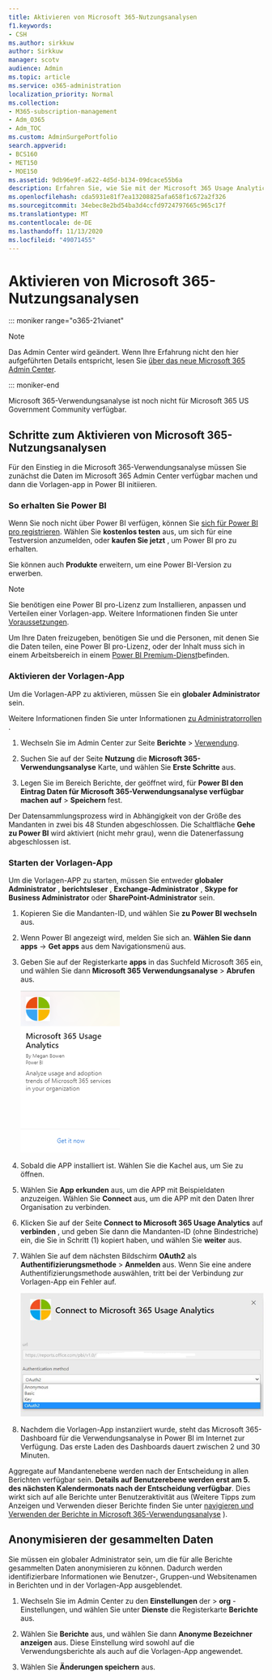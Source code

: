 ```yaml
---
title: Aktivieren von Microsoft 365-Nutzungsanalysen
f1.keywords:
- CSH
ms.author: sirkkuw
author: Sirkkuw
manager: scotv
audience: Admin
ms.topic: article
ms.service: o365-administration
localization_priority: Normal
ms.collection:
- M365-subscription-management
- Adm_O365
- Adm_TOC
ms.custom: AdminSurgePortfolio
search.appverid:
- BCS160
- MET150
- MOE150
ms.assetid: 9db96e9f-a622-4d5d-b134-09dcace55b6a
description: Erfahren Sie, wie Sie mit der Microsoft 365 Usage Analytics-Vorlagen-app in Power BI mit dem Sammeln von Daten für Ihren Mandanten beginnen.
ms.openlocfilehash: cda5931e81f7ea13208825afa658f1c672a2f326
ms.sourcegitcommit: 34ebec8e2bd54ba3d4ccfd9724797665c965c17f
ms.translationtype: MT
ms.contentlocale: de-DE
ms.lasthandoff: 11/13/2020
ms.locfileid: "49071455"
---
```

# <a name="enable-microsoft-365-usage-analytics"></a>Aktivieren von Microsoft 365-Nutzungsanalysen

::: moniker range="o365-21vianet"

> [!NOTE]
> Das Admin Center wird geändert. Wenn Ihre Erfahrung nicht den hier aufgeführten Details entspricht, lesen Sie [über das neue Microsoft 365 Admin Center](https://docs.microsoft.com/microsoft-365/admin/microsoft-365-admin-center-preview?view=o365-21vianet).

::: moniker-end

Microsoft 365-Verwendungsanalyse ist noch nicht für Microsoft 365 US Government Community verfügbar.
  
## <a name="steps-to-enable-microsoft-365-usage-analytics"></a>Schritte zum Aktivieren von Microsoft 365-Nutzungsanalysen

Für den Einstieg in die Microsoft 365-Verwendungsanalyse müssen Sie zunächst die Daten im Microsoft 365 Admin Center verfügbar machen und dann die Vorlagen-app in Power BI initiieren.
  
### <a name="get-power-bi"></a>So erhalten Sie Power BI

Wenn Sie noch nicht über Power BI verfügen, können Sie [sich für Power BI pro registrieren](https://go.microsoft.com/fwlink/p/?linkid=845347). Wählen Sie **kostenlos testen** aus, um sich für eine Testversion anzumelden, oder **kaufen Sie jetzt** , um Power BI pro zu erhalten.
  
  
Sie können auch **Produkte** erweitern, um eine Power BI-Version zu erwerben. 

> [!NOTE]
> Sie benötigen eine Power BI pro-Lizenz zum Installieren, anpassen und Verteilen einer Vorlagen-app. Weitere Informationen finden Sie unter [Voraussetzungen](https://docs.microsoft.com/power-bi/service-template-apps-install-distribute?source=docs#prerequisites).

Um Ihre Daten freizugeben, benötigen Sie und die Personen, mit denen Sie die Daten teilen, eine Power BI pro-Lizenz, oder der Inhalt muss sich in einem Arbeitsbereich in einem [Power BI Premium-Dienst](https://docs.microsoft.com/power-bi/service-premium-what-is)befinden. 
  
### <a name="enable-the-template-app"></a>Aktivieren der Vorlagen-App

Um die Vorlagen-APP zu aktivieren, müssen Sie ein **globaler Administrator** sein.
  
Weitere Informationen finden Sie unter Informationen [zu Administratorrollen](../add-users/about-admin-roles.md) . 
  
1. Wechseln Sie im Admin Center zur Seite **Berichte** \> <a href="https://go.microsoft.com/fwlink/p/?linkid=2074756" target="_blank">Verwendung</a>. 
    
2. Suchen Sie auf der Seite **Nutzung** die **Microsoft 365-Verwendungsanalyse** Karte, und wählen Sie **Erste Schritte** aus.
    
3. Legen Sie im Bereich Berichte, der geöffnet wird, für **Power BI den Eintrag Daten für Microsoft 365-Verwendungsanalyse verfügbar machen** **auf** \> **Speichern** fest. 
  
Der Datensammlungsprozess wird in Abhängigkeit von der Größe des Mandanten in zwei bis 48 Stunden abgeschlossen. Die Schaltfläche **Gehe zu Power BI** wird aktiviert (nicht mehr grau), wenn die Datenerfassung abgeschlossen ist. 
    
### <a name="start-the-template-app"></a>Starten der Vorlagen-App

Um die Vorlagen-APP zu starten, müssen Sie entweder **globaler Administrator** , **berichtsleser** , **Exchange-Administrator** , **Skype for Business Administrator** oder **SharePoint-Administrator** sein. 
  
1. Kopieren Sie die Mandanten-ID, und wählen Sie **zu Power BI wechseln** aus.
    
2.  Wenn Power BI angezeigt wird, melden Sie sich an. **Wählen Sie dann apps** -> **Get apps** aus dem Navigationsmenü aus.    
  
3. Geben Sie auf der Registerkarte **apps** in das Suchfeld Microsoft 365 ein, und wählen Sie dann **Microsoft 365 Verwendungsanalyse** \> **Abrufen** aus.

    [![Wählen Sie Get it now aus.](../../media/78102250-9874-4a32-8365-436f13560b52.png)](https://app.powerbi.com/groups/me/getapps/services/cia_microsoft365.microsoft-365-usage-analytics)
    
4.  Sobald die APP installiert ist. Wählen Sie die Kachel aus, um Sie zu öffnen.

5.  Wählen Sie **App erkunden** aus, um die APP mit Beispieldaten anzuzeigen. Wählen Sie **Connect** aus, um die APP mit den Daten Ihrer Organisation zu verbinden.

6.  Klicken Sie auf der Seite **Connect to Microsoft 365 Usage Analytics** auf **verbinden** , und geben Sie dann die Mandanten-ID (ohne Bindestriche) ein, die Sie in Schritt (1) kopiert haben, und wählen Sie **weiter** aus.
    
7. Wählen Sie auf dem nächsten Bildschirm **OAuth2** als **Authentifizierungsmethode** \> **Anmelden** aus. Wenn Sie eine andere Authentifizierungsmethode auswählen, tritt bei der Verbindung zur Vorlagen-App ein Fehler auf.
    
    ![Auswählen von Microsoft-Konto als Authentifizierungsmethode](../../media/ab6f0463-c3f7-4088-a605-67c699fa86adnew.png)
  
8. Nachdem die Vorlagen-App instanziiert wurde, steht das Microsoft 365-Dashboard für die Verwendungsanalyse in Power BI im Internet zur Verfügung. Das erste Laden des Dashboards dauert zwischen 2 und 30 Minuten.
  
Aggregate auf Mandantenebene werden nach der Entscheidung in allen Berichten verfügbar sein. **Details auf Benutzerebene werden erst am 5. des nächsten Kalendermonats nach der Entscheidung verfügbar**. Dies wirkt sich auf alle Berichte unter Benutzeraktivität aus (Weitere Tipps zum Anzeigen und Verwenden dieser Berichte finden Sie unter [navigieren und Verwenden der Berichte in Microsoft 365-Verwendungsanalyse](navigate-and-utilize-reports.md) ).
    
## <a name="make-the-collected-data-anonymous"></a>Anonymisieren der gesammelten Daten

Sie müssen ein globaler Administrator sein, um die für alle Berichte gesammelten Daten anonymisieren zu können. Dadurch werden identifizierbare Informationen wie Benutzer-, Gruppen-und Websitenamen in Berichten und in der Vorlagen-App ausgeblendet.
  
1. Wechseln Sie im Admin Center zu den **Einstellungen** der \> **org** -Einstellungen, und wählen Sie unter **Dienste** die Registerkarte **Berichte** aus.
    
2. Wählen Sie **Berichte** aus, und wählen Sie dann **Anonyme Bezeichner anzeigen** aus. Diese Einstellung wird sowohl auf die Verwendungsberichte als auch auf die Vorlagen-App angewendet.
  
3. Wählen Sie **Änderungen speichern** aus.
